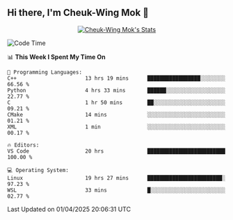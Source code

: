 ## Hi there, I'm Cheuk-Wing Mok 👋

<!--
**mozro0327/mozro0327** is a ✨ _special_ ✨ repository because its `README.md` (this file) appears on your GitHub profile.

Here are some ideas to get you started:

- 🔭 I’m currently working on ...
- 🌱 I’m currently learning ...
- 👯 I’m looking to collaborate on ...
- 🤔 I’m looking for help with ...
- 💬 Ask me about ...
- 📫 How to reach me: ...
- 😄 Pronouns: ...
- ⚡ Fun fact: ...
-->

<p align="center">
  <a href="https://github.com/mozro0327" class="rich-diff-level-one">
    <img src="https://github-readme-stats.vercel.app/api?username=mozro0327&title_color=333&text_color=777" alt="Cheuk-Wing Mok's Stats" >
    <!-- &hide=issues
    <img src="https://github-readme-stats.vercel.app/api?username=mozro0327&hide=issues&title_color=333&text_color=777" alt="Cheuk-Wing Mok's Stats" >
    -->
  </a>
</p>

<!--START_SECTION:waka-->
![Code Time](http://img.shields.io/badge/Code%20Time-3%2C345%20hrs%2059%20mins-blue)

📊 **This Week I Spent My Time On** 

```text
💬 Programming Languages: 
C++                      13 hrs 19 mins      █████████████████░░░░░░░░   66.56 % 
Python                   4 hrs 33 mins       ██████░░░░░░░░░░░░░░░░░░░   22.77 % 
C                        1 hr 50 mins        ██░░░░░░░░░░░░░░░░░░░░░░░   09.21 % 
CMake                    14 mins             ░░░░░░░░░░░░░░░░░░░░░░░░░   01.21 % 
XML                      1 min               ░░░░░░░░░░░░░░░░░░░░░░░░░   00.17 % 

🔥 Editors: 
VS Code                  20 hrs              █████████████████████████   100.00 % 

💻 Operating System: 
Linux                    19 hrs 27 mins      ████████████████████████░   97.23 % 
WSL                      33 mins             █░░░░░░░░░░░░░░░░░░░░░░░░   02.77 % 
```


 Last Updated on 01/04/2025 20:06:31 UTC
<!--END_SECTION:waka-->
